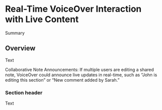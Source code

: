 # Real-Time VoiceOver Interaction with Live Content

<!--@START_MENU_TOKEN@-->Summary<!--@END_MENU_TOKEN@-->

## Overview

<!--@START_MENU_TOKEN@-->Text<!--@END_MENU_TOKEN@-->

Collaborative Note Announcements: If multiple users are editing a shared note, VoiceOver could announce live updates in real-time, such as “John is editing this section” or “New comment added by Sarah.”

### Section header

<!--@START_MENU_TOKEN@-->Text<!--@END_MENU_TOKEN@-->
